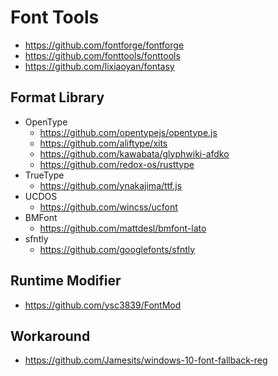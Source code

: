 # Font Tools

- <https://github.com/fontforge/fontforge>
- <https://github.com/fonttools/fonttools>
- <https://github.com/lixiaoyan/fontasy>

## Format Library

- OpenType
  - <https://github.com/opentypejs/opentype.js>
  - <https://github.com/aliftype/xits>
  - <https://github.com/kawabata/glyphwiki-afdko>
  - <https://github.com/redox-os/rusttype>
- TrueType
  - <https://github.com/ynakajima/ttf.js>
- UCDOS
  - <https://github.com/wincss/ucfont>
- BMFont
  - <https://github.com/mattdesl/bmfont-lato>
- sfntly
  - <https://github.com/googlefonts/sfntly>

## Runtime Modifier

- <https://github.com/ysc3839/FontMod>

## Workaround

- <https://github.com/Jamesits/windows-10-font-fallback-reg>

